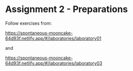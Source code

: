 # Assignment 2 - Preparations

Follow exercises from:

https://spontaneous-mooncake-64d93f.netlify.app/#/laboratories/laboratory01

and

https://spontaneous-mooncake-64d93f.netlify.app/#/laboratories/laboratory03
